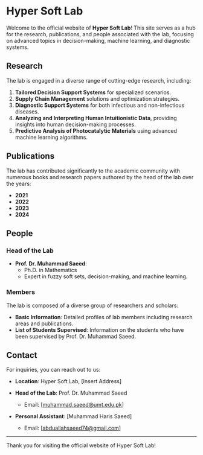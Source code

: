 # Hyper Soft Lab

Welcome to the official website of **Hyper Soft Lab**! This site serves as a hub for the research, publications, and people associated with the lab, focusing on advanced topics in decision-making, machine learning, and diagnostic systems.


## Research

The lab is engaged in a diverse range of cutting-edge research, including:

1. **Tailored Decision Support Systems** for specialized scenarios.
2. **Supply Chain Management** solutions and optimization strategies.
3. **Diagnostic Support Systems** for both infectious and non-infectious diseases.
4. **Analyzing and Interpreting Human Intuitionistic Data**, providing insights into human decision-making processes.
5. **Predictive Analysis of Photocatalytic Materials** using advanced machine learning algorithms.

## Publications

The lab has contributed significantly to the academic community with numerous books and research papers authored by the head of the lab over the years:

- **2021**
- **2022**
- **2023**
- **2024**

## People

### Head of the Lab
- **Prof. Dr. Muhammad Saeed**: 
  - Ph.D. in Mathematics
  - Expert in fuzzy soft sets, decision-making, and machine learning.

### Members
The lab is composed of a diverse group of researchers and scholars:
- **Basic Information**: Detailed profiles of lab members including research areas and publications.
- **List of Students Supervised**: Information on the students who have been supervised by Prof. Dr. Muhammad Saeed.

## Contact

For inquiries, you can reach out to us:

- **Location**: Hyper Soft Lab, [Insert Address]
- **Head of the Lab**: Prof. Dr. Muhammad Saeed
  - Email: [muhammad.saeed@umt.edu.pk]

- **Personal Assistant**: [Muhammad Haris Saeed]
  - Email: [abduallahsaeed74@gmail.com]


---

Thank you for visiting the official website of Hyper Soft Lab!
